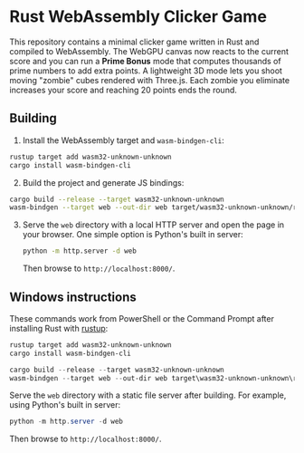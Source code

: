 # Rust WebAssembly Clicker Game

This repository contains a minimal clicker game written in Rust and compiled to WebAssembly. The WebGPU canvas now reacts to the current score and you can run a **Prime Bonus** mode that computes thousands of prime numbers to add extra points. A lightweight 3D mode lets you shoot moving "zombie" cubes rendered with Three.js. Each zombie you eliminate increases your score and reaching 20 points ends the round.

## Building

1. Install the WebAssembly target and `wasm-bindgen-cli`:

```sh
rustup target add wasm32-unknown-unknown
cargo install wasm-bindgen-cli
```

2. Build the project and generate JS bindings:

```sh
cargo build --release --target wasm32-unknown-unknown
wasm-bindgen --target web --out-dir web target/wasm32-unknown-unknown/release/game.wasm
```

3. Serve the `web` directory with a local HTTP server and open the page in your
   browser. One simple option is Python's built in server:

   ```sh
   python -m http.server -d web
   ```

   Then browse to `http://localhost:8000/`.

## Windows instructions

These commands work from PowerShell or the Command Prompt after installing
Rust with [rustup](https://rustup.rs/):

```powershell
rustup target add wasm32-unknown-unknown
cargo install wasm-bindgen-cli

cargo build --release --target wasm32-unknown-unknown
wasm-bindgen --target web --out-dir web target\wasm32-unknown-unknown\release\game.wasm
```

Serve the `web` directory with a static file server after building. For
example, using Python's built in server:

```powershell
python -m http.server -d web
```

Then browse to `http://localhost:8000/`.
